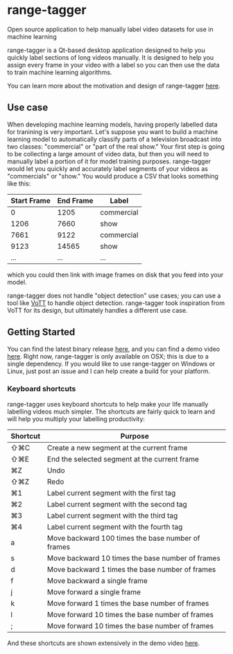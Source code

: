 # range-tagger
Open source application to help manually label video datasets for use in machine learning

range-tagger is a Qt-based desktop application designed to help you quickly label sections of long videos manually.  It is designed to help you assign every frame in your video with a label so you can then use the data to train machine learning algorithms.

You can learn more about the motivation and design of range-tagger [here](https://www.jswilson.co/posts/release-of-range-tagger/).

## Use case
When developing machine learning models, having properly labelled data for tranining is very important.  Let's suppose you want to build a machine learning model to automatically classify parts of a television broadcast into two classes: "commercial" or "part of the real show."  Your first step is going to be collecting a large amount of video data, but then you will need to manually label a portion of it for model training purposes.  range-tagger would let you quickly and accurately label segments of your videos as "commercials" or "show."  You would produce a CSV that looks something like this:

| Start Frame | End Frame | Label |
| ----- | ----------- |----------- |
| 0 | 1205 | commercial
| 1206 | 7660 | show
| 7661 | 9122 | commercial
| 9123 | 14565 | show
| ... | ... | ...

which you could then link with image frames on disk that you feed into your model.

range-tagger does not handle "object detection" use cases; you can use a tool like [VoTT](https://github.com/microsoft/VoTT) to handle object detection.  range-tagger took inspiration from VoTT for its design, but ultimately handles a different use case.

## Getting Started
You can find the latest binary release [here](https://github.com/jswilson/range-tagger/releases), and you can find a demo video [here](https://youtu.be/sZvp8YXCoto).  Right now, range-tagger is only available on OSX; this is due to a single dependency.  If you would like to use range-tagger on Windows or Linux, just post an issue and I can help create a build for your platform.

### Keyboard shortcuts
range-tagger uses keyboard shortcuts to help make your life manually labelling videos much simpler.  The shortcuts are fairly quick to learn and will help you multiply your labelling productivity:

| Shortcut | Purpose |
| ----- | ----------- |
| ⇧⌘C | Create a new segment at the current frame
| ⇧⌘E | End the selected segment at the current frame
| ⌘Z | Undo
| ⇧⌘Z | Redo
| ⌘1 | Label current segment with the first tag
| ⌘2 | Label current segment with the second tag
| ⌘3 | Label current segment with the third tag
| ⌘4 | Label current segment with the fourth tag
| a | Move backward 100 times the base number of frames
| s | Move backward 10 times the base number of frames
| d | Move backward 1 times the base number of frames
| f | Move backward a single frame
| j | Move forward a single frame
| k | Move forward 1 times the base number of frames
| l | Move forward 10 times the base number of frames
| ; | Move forward 10 times the base number of frames

And these shortcuts are shown extensively in the demo video [here](https://youtu.be/sZvp8YXCoto).
